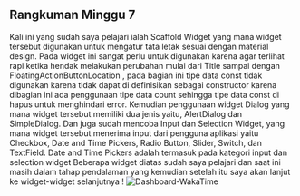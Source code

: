 ## Rangkuman Minggu 7

Kali ini yang sudah saya pelajari ialah Scaffold Widget yang mana widget tersebut digunakan untuk
mengatur tata letak sesuai dengan material design. Pada widget ini sangat perlu untuk digunakan
karena agar terlihat rapi ketika hendak melakukan perubahan mulai dari Title sampai dengan FloatingActionButtonLocation
, pada bagian ini tipe data const tidak digunakan karena tidak dapat di definisikan sebagai constructor karena dibagian ini ada
penggunaan tipe data count sehingga tipe data const di hapus untuk menghindari error.
Kemudian penggunaan widget Dialog yang mana 
widget tersebut memiliki dua jenis yaitu, AlertDialog dan SimpleDialog. Dan juga sudah mencoba Input dan Selection Widget,
yang mana widget tersebut menerima input dari pengguna aplikasi yaitu Checkbox, Date and Time Pickers, Radio Button, Slider, Switch, 
dan TextField. Date and Time Pickers adalah termasuk pada kategori input dan selection widget
 Beberapa widget diatas sudah saya pelajari dan saat ini masih dalam tahap pendalaman yang kemudian setelah itu saya akan
lanjut ke widget-widget selanjutnya !
![Dashboard-WakaTime](https://user-images.githubusercontent.com/60569549/137679438-4327a6e0-8316-49cb-a435-a72a14b4d6a2.png)

